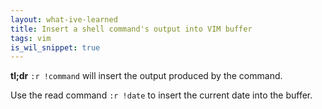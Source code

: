 ```yaml
---
layout: what-ive-learned
title: Insert a shell command's output into VIM buffer
tags: vim
is_wil_snippet: true
---
```

**tl;dr** `:r !command` will insert the output produced by the command.

Use the read command `:r !date` to insert the current date into the buffer.

